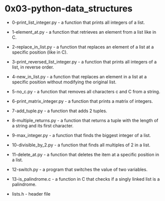 # 0x03-python-data_structures

- 0-print_list_integer.py - a function that prints all integers of a list.

- 1-element_at.py - a function that retrieves an element from a list like in C.

- 2-replace_in_list.py - a function that replaces an element of a list at a specific position (like in C).

- 3-print_reversed_list_integer.py - a function that prints all integers of a list, in reverse order.

- 4-new_in_list.py - a function that replaces an element in a list at a specific position without modifying the original list.

- 5-no_c.py - a function that removes all characters c and C from a string.

- 6-print_matrix_integer.py - a function that prints a matrix of integers.

- 7-add_tuple.py - a function that adds 2 tuples.

- 8-multiple_returns.py - a function that returns a tuple with the length of a string and its first character.

- 9-max_integer.py - a function that finds the biggest integer of a list.

- 10-divisible_by_2.py - a function that finds all multiples of 2 in a list.

- 11-delete_at.py - a function that deletes the item at a specific position in a list.

- 12-switch.py - a program that switches the value of two variables.

- 13-is_palindrome.c -  a function in C that checks if a singly linked list is a palindrome.

- lists.h - header file
